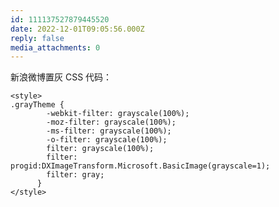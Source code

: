 ```yaml
---
id: 111137527879445520
date: 2022-12-01T09:05:56.000Z
reply: false
media_attachments: 0
---
```


新浪微博置灰 CSS 代码：
    
    
    <style>
    .grayTheme {
            -webkit-filter: grayscale(100%);
            -moz-filter: grayscale(100%);
            -ms-filter: grayscale(100%);
            -o-filter: grayscale(100%);
            filter: grayscale(100%);
            filter: progid:DXImageTransform.Microsoft.BasicImage(grayscale=1);
            filter: gray;
          }
    </style>
    

